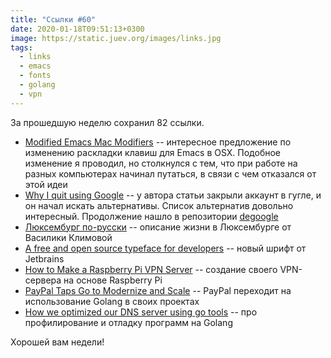 ```yaml
---
title: "Ссылки #60"
date: 2020-01-18T09:51:13+0300
image: https://static.juev.org/images/links.jpg
tags:
  - links
  - emacs
  - fonts
  - golang
  - vpn
---
```

За прошедшую неделю сохранил 82 ссылки.

* [Modified Emacs Mac Modifiers](https://nickdrozd.github.io/2019/12/28/emacs-mac-mods.html) -- интересное предложение по изменению раскладки клавиш для Emacs в OSX. Подобное изменение я проводил, но столкнулся с тем, что при работе на разных компьютерах начинал путаться, в связи с чем отказался от этой идеи
* [Why I quit using Google](https://www.kylepiira.com/2020/01/09/why-i-quit-google/) -- у автора статьи закрыли аккаунт в гугле, и он начал искать альтернативы. Список альтернатив довольно интересный. Продолжение нашло в репозитории [degoogle](https://github.com/tycrek/degoogle)
* [Люксембург по-русски](https://moya-planeta.ru/travel/view/lyuksemburg_porusski_47330) -- описание жизни в Люксембурге от Василики Климовой
* [A free and open source typeface for developers](https://jetbrains.com/lp/mono) -- новый шрифт от Jetbrains
* [How to Make a Raspberry Pi VPN Server](https://www.electromaker.io/tutorial/blog/raspberry-pi-vpn-server) -- создание своего VPN-сервера на основе Raspberry Pi
* [PayPal Taps Go to Modernize and Scale](https://go.dev/solutions/paypal/) -- PayPal переходит на использование Golang в своих проектах
* [How we optimized our DNS server using go tools](https://medium.com/@arash.cordi/how-we-optimized-our-dns-server-using-go-tools-d753e1a5e709) -- про профилирование и отладку программ на Golang

Хорошей вам недели!
